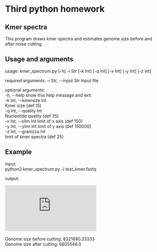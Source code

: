 # Third python homework

## Kmer spectra
This program draws kmer spectra and estimates genome size before and after noise cutting. 

## Usage and arguments
usage: kmer_spectrum.py [-h] -i Str [-k Int] [-q Int] [-x Int] [-y Int] [-z Int]  

required arguments:
 -i Str, --input Str   Input file  

optional arguments:  
  -h, --help            show this help message and exit    
  -k Int, --kmersize Int  
                        Kmer size  (def 15)  
  -q Int, --quality Int  
                        Nucleotide quality (def 35)   
  -x Int, --xlim Int    limit of x axis  (def 150)  
  -y Int, --ylim Int    limit of y axis  (def 150000)  
  -z Int, --granizza Int  
                        limit of kmer spectra  (def 25)  
                        
## Example 
input:  
python3 kmer_spectrum.py -i test_kmer.fastq

output:  

![plot](https://github.com/LisaSkalon/homework-kmer-spectra/blob/master/plot1.pdf)

Genome size before cutting: 8321680.33333  
Genome size after cutting: 6805546.0 





